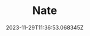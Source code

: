 ---
title: "Nate"
category: "IndieWeb & Personal Blogs"
site_url: https://nate.mecca1.net/
feed_url: https://nate.mecca1.net/index.xml
date: 2023-11-29T11:36:53.068345Z
domain: nate.mecca1.net

---